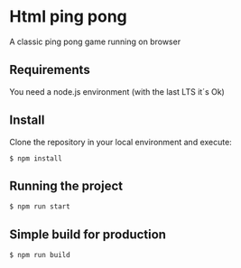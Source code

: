 # Html ping pong

A classic ping pong game running on browser

## Requirements

You need a node.js environment (with the last LTS it´s Ok)

## Install

Clone the repository in your local environment and execute:

    $ npm install

## Running the project

    $ npm run start

## Simple build for production

    $ npm run build
